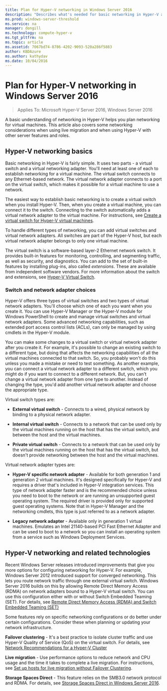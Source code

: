 ```yaml
---
title: Plan for Hyper-V networking in Windows Server 2016
description: "Describes what's needed for basic networking in Hyper-V and gives links to instructions"
ms.prod: windows-server-threshold
ms.service: na
manager: dongill
ms.technology: compute-hyper-v
ms.tgt_pltfrm: na
ms.topic: article
ms.assetid: 7067bd74-8786-4202-9093-520a286f5883
author: KBDAzure
ms.author: kathydav
ms.date: 10/04/2016
---
```

# Plan for Hyper-V networking in Windows Server 2016

>Applies To: Microsoft Hyper-V Server 2016, Windows Server 2016
  
A basic understanding of networking in Hyper-V helps you plan networking for virtual machines. This article also covers some networking considerations when using live migration and when using Hyper-V with other server features and roles.  
  
## Hyper-V networking basics  
Basic networking in Hyper-V is fairly simple. It uses two parts - a virtual switch and a virtual networking adapter. You'll need at least one of each  to establish networking for a virtual machine. The virtual switch connects to any Ethernet-based network. The virtual network adapter connects to a port on the virtual switch, which makes it possible for a virtual machine to use a network.  
  
The easiest way to establish basic networking is to create a virtual switch when you install Hyper-V. Then, when you create a virtual machine, you can  connect it to the switch. Connecting to the switch automatically adds a virtual network adapter to the virtual machine. For instructions, see [Create a virtual switch for Hyper-V virtual machines](../get-started/Create-a-virtual-switch-for-Hyper-V-virtual-machines.md).  
  
To handle different types of networking, you can add virtual switches and virtual network adapters. All switches are part of the Hyper-V host, but each virtual network adapter belongs to only one virtual machine.  
  
The virtual switch is a software-based layer-2 Ethernet network switch. It provides built-in features for monitoring, controlling, and segmenting traffic, as well as security, and diagnostics.  You can add to the set of built-in features by installing plug-ins, also called  *extensions*. These are available from independent software vendors. For more information about the switch and extensions, see [Hyper-V Virtual Switch](../../../networking/technologies/hyper-v-virtual-switch/Hyper-V-Virtual-Switch.md).  
  
### Switch and network adapter choices  
Hyper-V offers three types of virtual switches and two types of virtual network adapters. You'll choose which one of each you want when you create it. You can use Hyper-V Manager or the Hyper-V module for Windows PowerShell to create and manage virtual switches and virtual network adapters. Some advanced networking capabilities, such as extended port access control lists (ACLs), can only be managed by using  cmdlets in the Hyper-V module.  
  
You can make some changes to a virtual switch or virtual network adapter after you create it. For example, it's possible to change an existing switch to a different type, but doing that affects the networking capabilities of all the virtual machines connected to that switch.  So, you probably won't do this unless you made a mistake or need to test something. As another example, you can connect a virtual network adapter to a different switch, which you might do if you want to connect to a different network. But, you can't change a virtual network adapter from one type to another. Instead of changing the type, you'd add another virtual network adapter and choose the appropriate type.  
  
Virtual switch types are:  
  
-   **External virtual switch** - Connects to a wired, physical network by binding to a physical network adapter.  
  
-   **Internal virtual switch** - Connects to a network that can be used only by the virtual machines running on the host that has the virtual switch, and between the host and the virtual machines.  
  
-   **Private virtual switch** - Connects to a network that can be used only by the virtual machines running on the host that has the virtual switch, but doesn't provide networking between the host and the virtual machines.  
  
Virtual network adapter types are:  
  
-   **Hyper-V specific network adapter** - Available for both generation 1 and generation 2 virtual machines. It's designed specifically for Hyper-V and requires a driver that's included in Hyper-V integration services. This type of network adapter  faster and is the recommended choice unless you need to boot to the network or are running an unsupported guest operating system. The required driver is provided only for supported guest operating systems. Note that in Hyper-V Manager and the networking cmdlets, this type is just referred to as a network adapter.  
  
-   **Legacy network adapter** - Available only in generation 1 virtual machines. Emulates an Intel 21140-based PCI Fast Ethernet Adapter and can be used to boot to a network so you can install an operating system from a service such as Windows Deployment Services.  
  
## Hyper-V networking and related technologies  
Recent Windows Server releases introduced improvements that give you more options for configuring networking for Hyper-V. For example,  Windows Server 2012 introduced support for converged networking. This lets you route network traffic through one external virtual switch. Windows Server 2016 builds on this by allowing Remote Direct Memory Access (RDMA) on network adapters bound to a Hyper-V virtual switch. You can use this configuration either with or without Switch Embedded Teaming (SET). For details, see [Remote Direct Memory Access &#40;RDMA&#41; and Switch Embedded Teaming &#40;SET&#41;](../../../networking/technologies/hyper-v-virtual-switch/RDMA-and-Switch-Embedded-Teaming.md)  
  
Some features rely on specific networking configurations or do better under certain configurations. Consider these when planning or updating your network infrastructure.  
  
**Failover clustering** - It's a best practice to isolate cluster traffic and use Hyper-V Quality of Service (QoS) on the virtual switch. For details, see [Network Recommendations for a Hyper-V Cluster](https://technet.microsoft.com/library/dn550728.aspx)  
  
**Live migration** - Use performance options to reduce network and CPU usage and the time it takes to complete a live migration. For instructions, see [Set up hosts for live migration without Failover Clustering](../deploy/set-up-hosts-for-live-migration-without-failover-clustering.md).  
  
**Storage Spaces Direct** - This feature relies on the SMB3.0 network protocol and RDMA. For details, see [Storage Spaces Direct in Windows Server 2016](../../../storage/storage-spaces/storage-spaces-direct-overview.md).